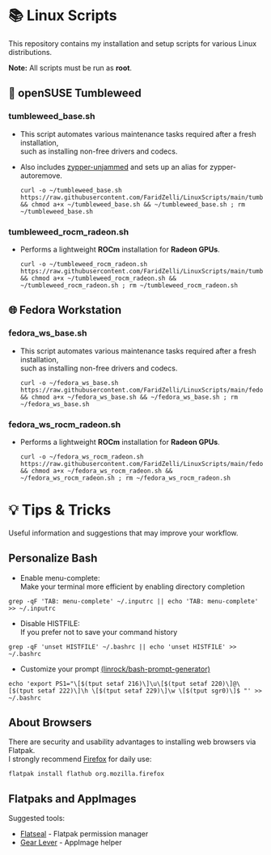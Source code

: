 # 📚️ Linux Scripts
This repository contains my installation and setup scripts for various Linux distributions.
   
**Note:** All scripts must be run as **root**.
   
## 🦎 openSUSE Tumbleweed
   
### tumbleweed_base.sh
- This script automates various maintenance tasks required after a fresh installation,   
  such as installing non-free drivers and codecs.   
- Also includes [zypper-unjammed](https://github.com/makesourcenotcode/zypper-unjammed) and sets up an alias for zypper-autoremove.
   
  ```
  curl -o ~/tumbleweed_base.sh https://raw.githubusercontent.com/FaridZelli/LinuxScripts/main/tumbleweed_base.sh && chmod a+x ~/tumbleweed_base.sh && ~/tumbleweed_base.sh ; rm ~/tumbleweed_base.sh
  ```
   
### tumbleweed_rocm_radeon.sh
- Performs a lightweight **ROCm** installation for **Radeon GPUs**.
   
  ```
  curl -o ~/tumbleweed_rocm_radeon.sh https://raw.githubusercontent.com/FaridZelli/LinuxScripts/main/tumbleweed_rocm_radeon.sh && chmod a+x ~/tumbleweed_rocm_radeon.sh && ~/tumbleweed_rocm_radeon.sh ; rm ~/tumbleweed_rocm_radeon.sh
  ```
   
## 🌐 Fedora Workstation
   
### fedora_ws_base.sh
- This script automates various maintenance tasks required after a fresh installation,   
  such as installing non-free drivers and codecs.
   
  ```
  curl -o ~/fedora_ws_base.sh https://raw.githubusercontent.com/FaridZelli/LinuxScripts/main/fedora_ws_base.sh && chmod a+x ~/fedora_ws_base.sh && ~/fedora_ws_base.sh ; rm ~/fedora_ws_base.sh
  ```
   
### fedora_ws_rocm_radeon.sh
- Performs a lightweight **ROCm** installation for **Radeon GPUs**.
   
  ```
  curl -o ~/fedora_ws_rocm_radeon.sh https://raw.githubusercontent.com/FaridZelli/LinuxScripts/main/fedora_ws_rocm_radeon.sh && chmod a+x ~/fedora_ws_rocm_radeon.sh && ~/fedora_ws_rocm_radeon.sh ; rm ~/fedora_ws_rocm_radeon.sh
  ```
   
# 💡 Tips & Tricks
Useful information and suggestions that may improve your workflow.
   
## Personalize Bash
- Enable menu-complete:   
Make your terminal more efficient by enabling directory completion
```
grep -qF 'TAB: menu-complete' ~/.inputrc || echo 'TAB: menu-complete' >> ~/.inputrc
```
- Disable HISTFILE:   
If you prefer not to save your command history
```
grep -qF 'unset HISTFILE' ~/.bashrc || echo 'unset HISTFILE' >> ~/.bashrc
```
- Customize your prompt [(linrock/bash-prompt-generator)](https://github.com/linrock/bash-prompt-generator)
```
echo 'export PS1="\[$(tput setaf 216)\]\u\[$(tput setaf 220)\]@\[$(tput setaf 222)\]\h \[$(tput setaf 229)\]\w \[$(tput sgr0)\]$ "' >> ~/.bashrc
```
## About Browsers
There are security and usability advantages to installing web browsers via Flatpak.   
I strongly recommend [Firefox](https://flathub.org/apps/org.mozilla.firefox) for daily use:
```
flatpak install flathub org.mozilla.firefox
```
## Flatpaks and AppImages
Suggested tools:
- [Flatseal](https://flathub.org/apps/com.github.tchx84.Flatseal) - Flatpak permission manager
- [Gear Lever](https://flathub.org/apps/it.mijorus.gearlever) - AppImage helper
